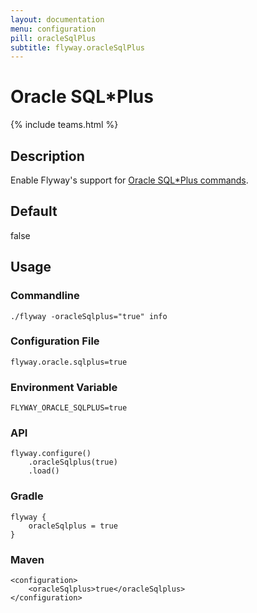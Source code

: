 ```yaml
---
layout: documentation
menu: configuration
pill: oracleSqlPlus
subtitle: flyway.oracleSqlPlus
---
```


# Oracle SQL*Plus
{% include teams.html %}

## Description
Enable Flyway's support for [Oracle SQL*Plus commands](/documentation/database/oracle#sqlplus-commands).

## Default
false

## Usage

### Commandline
```
./flyway -oracleSqlplus="true" info
```

### Configuration File
```
flyway.oracle.sqlplus=true
```

### Environment Variable
```
FLYWAY_ORACLE_SQLPLUS=true
```

### API
```
flyway.configure()
    .oracleSqlplus(true)
    .load()
```

### Gradle
```
flyway {
    oracleSqlplus = true
}
```

### Maven
```
<configuration>
    <oracleSqlplus>true</oracleSqlplus>
</configuration>
```